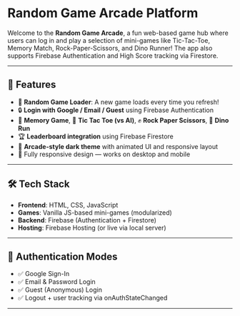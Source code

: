 # Random Game Arcade Platform

Welcome to the **Random Game Arcade**, a fun web-based game hub where users can log in and play a selection of mini-games like Tic-Tac-Toe, Memory Match, Rock-Paper-Scissors, and Dino Runner! The app also supports Firebase Authentication and High Score tracking via Firestore.

---

## 🚀 Features

- 🎲 **Random Game Loader**: A new game loads every time you refresh!
- 🔒 **Login with Google / Email / Guest** using Firebase Authentication
- 🧠 **Memory Game**, 🤖 **Tic Tac Toe (vs AI)**, ✊ **Rock Paper Scissors**, 🦖 **Dino Run**
- 🏆 **Leaderboard integration** using Firebase Firestore
- 🌌 **Arcade-style dark theme** with animated UI and responsive layout
- 📱 Fully responsive design — works on desktop and mobile

---

## 🛠️ Tech Stack

- **Frontend**: HTML, CSS, JavaScript
- **Games**: Vanilla JS-based mini-games (modularized)
- **Backend**: Firebase (Authentication + Firestore)
- **Hosting**: Firebase Hosting (or live via local server)

---

## 🔐 Authentication Modes

- ✅ Google Sign-In
- ✅ Email & Password Login
- ✅ Guest (Anonymous) Login
- ✅ Logout + user tracking via onAuthStateChanged

---


